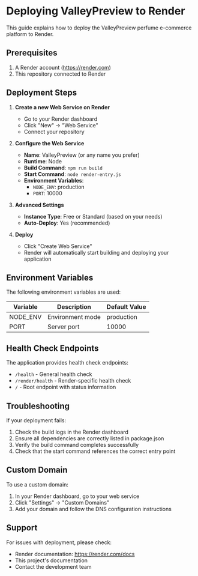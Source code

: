 # Deploying ValleyPreview to Render

This guide explains how to deploy the ValleyPreview perfume e-commerce platform to Render.

## Prerequisites

1. A Render account (https://render.com)
2. This repository connected to Render

## Deployment Steps

1. **Create a new Web Service on Render**
   - Go to your Render dashboard
   - Click "New" → "Web Service"
   - Connect your repository

2. **Configure the Web Service**
   - **Name**: ValleyPreview (or any name you prefer)
   - **Runtime**: Node
   - **Build Command**: `npm run build`
   - **Start Command**: `node render-entry.js`
   - **Environment Variables**:
     - `NODE_ENV`: production
     - `PORT`: 10000

3. **Advanced Settings**
   - **Instance Type**: Free or Standard (based on your needs)
   - **Auto-Deploy**: Yes (recommended)

4. **Deploy**
   - Click "Create Web Service"
   - Render will automatically start building and deploying your application

## Environment Variables

The following environment variables are used:

| Variable | Description | Default Value |
|----------|-------------|---------------|
| NODE_ENV | Environment mode | production |
| PORT | Server port | 10000 |

## Health Check Endpoints

The application provides health check endpoints:

- `/health` - General health check
- `/render/health` - Render-specific health check
- `/` - Root endpoint with status information

## Troubleshooting

If your deployment fails:

1. Check the build logs in the Render dashboard
2. Ensure all dependencies are correctly listed in package.json
3. Verify the build command completes successfully
4. Check that the start command references the correct entry point

## Custom Domain

To use a custom domain:

1. In your Render dashboard, go to your web service
2. Click "Settings" → "Custom Domains"
3. Add your domain and follow the DNS configuration instructions

## Support

For issues with deployment, please check:
- Render documentation: https://render.com/docs
- This project's documentation
- Contact the development team